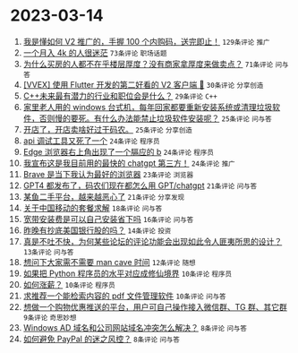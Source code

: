 # 2023-03-14

1. [我是懂如何 V2 推广的，手握 100 个内购码，送完即止！](https://www.v2ex.com/t/923752) `129条评论` `推广`
1. [一个月入 4k 的人很迷茫](https://www.v2ex.com/t/923756) `73条评论` `职场话题`
1. [为什么买房的人都不在乎楼层厚度？没有商家拿厚度来做卖点？](https://www.v2ex.com/t/923760) `71条评论` `问与答`
1. [[VVEX] 使用 Flutter 开发的第二好看的 V2 客户端 🤪](https://www.v2ex.com/t/923791) `30条评论` `分享创造`
1. [C++未来最有潜力的行业和职位会是什么？](https://www.v2ex.com/t/923781) `29条评论` `C++`
1. [家里老人用的 windows 台式机，每年回家都要重新安装系统或清理垃圾软件，否则慢的要死。有什么办法能禁止垃圾软件安装呢？](https://www.v2ex.com/t/923780) `25条评论` `问与答`
1. [开店了，开店卖啥好过干码农。](https://www.v2ex.com/t/923759) `25条评论` `分享创造`
1. [api 调试工具又死了一个](https://www.v2ex.com/t/923819) `24条评论` `程序员`
1. [Edge 浏览器右上角出现了一个膈应的 b](https://www.v2ex.com/t/923788) `24条评论` `程序员`
1. [我宣布这是我目前用的最快的 chatgpt 第三方！](https://www.v2ex.com/t/923757) `24条评论` `推广`
1. [Brave 是当下我认为最好的浏览器](https://www.v2ex.com/t/923789) `23条评论` `浏览器`
1. [GPT4 都发布了，码农们现在都怎么用 GPT/chatgpt](https://www.v2ex.com/t/923764) `21条评论` `问与答`
1. [某鱼二手平台，越来越恶心了](https://www.v2ex.com/t/923753) `21条评论` `分享发现`
1. [关于中国移动的套餐求解](https://www.v2ex.com/t/923761) `18条评论` `问与答`
1. [宽带安装费是可以自己安装省下吗](https://www.v2ex.com/t/923817) `16条评论` `问与答`
1. [昨晚有抄底美国银行股的吗？](https://www.v2ex.com/t/923779) `14条评论` `投资`
1. [真是不吐不快，为何某些论坛的评论功能会出现如此令人匪夷所思的设计？](https://www.v2ex.com/t/923795) `13条评论` `问与答`
1. [想问下大家需不需要 man cave 时间](https://www.v2ex.com/t/923786) `12条评论` `随想`
1. [如果把 Python 程序员的水平对应成修仙境界](https://www.v2ex.com/t/923827) `10条评论` `程序员`
1. [如何涨薪？](https://www.v2ex.com/t/923802) `10条评论` `程序员`
1. [求推荐一个能检索内容的 pdf 文件管理软件](https://www.v2ex.com/t/923773) `10条评论` `问与答`
1. [想做一个购物优惠推送的平台，用户可自己操作接入微信群、TG 群、其它群](https://www.v2ex.com/t/923805) `9条评论` `奇思妙想`
1. [Windows AD 域名和公司网站域名冲突怎么解决？](https://www.v2ex.com/t/923777) `8条评论` `问与答`
1. [如何避免 PayPal 的迷之风控？](https://www.v2ex.com/t/923754) `8条评论` `问与答`

